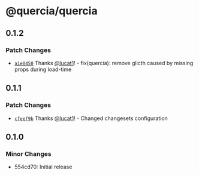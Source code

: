 # @quercia/quercia

## 0.1.2

### Patch Changes

- [`a1e0450`](https://github.com/lucat1/quercia/commit/a1e0450ac78ab15a829278b8e87d383546417938)
  Thanks [@lucat1](https://github.com/lucat1)! - fix(quercia): remove glicth
  caused by missing props during load-time

## 0.1.1

### Patch Changes

- [`cfeef9b`](https://github.com/lucat1/quercia/commit/cfeef9b5c1af180a250e76653a5efb6562f4dbda)
  Thanks [@lucat1](https://github.com/lucat1)! - Changed changesets
  configuration

## 0.1.0

### Minor Changes

- 554cd70: Initial release
